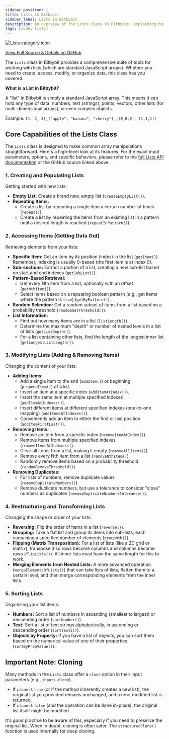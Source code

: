 ```yaml
---
sidebar_position: 1
title: Lists in Bitbybit
sidebar_label: Lists in Bitbybit
description: An overview of the Lists class in Bitbybit, explaining how to create, access, modify, and organize lists (arrays) of data.
tags: [code, lists]
---
```


<img 
  class="category-icon-small" 
  src="https://s.bitbybit.dev/assets/icons/white/lists-icon.svg" 
  alt="Lists category icon" 
  title="Lists category icon" /> 

[View Full Source & Details on GitHub](https://github.com/bitbybit-dev/bitbybit/blob/master/packages/dev/base/lib/api/services/lists.ts)

The `Lists` class in Bitbybit provides a comprehensive suite of tools for working with lists (which are standard JavaScript arrays). Whether you need to create, access, modify, or organize data, this class has you covered.

**What is a List in Bitbybit?**

A "list" in Bitbybit is simply a standard JavaScript array. This means it can hold any type of data: numbers, text (strings), points, vectors, other lists (for multi-dimensional arrays), or even complex objects.

Example: `[1, 2, 3]`, `["apple", "banana", "cherry"]`, `[[0,0,0], [1,1,1]]`

## Core Capabilities of the Lists Class

The `Lists` class is designed to make common array manipulations straightforward. Here's a high-level look at its features. For the exact input parameters, options, and specific behaviors, please refer to the [full Lists API documentation](https://docs.bitbybit.dev/classes/Bit.Lists.html) or the GitHub source linked above.

### 1. Creating and Populating Lists

Getting started with new lists:
*   **Empty List:** Create a brand new, empty list (`createEmptyList()`).
*   **Repeating Items:**
    *   Create a list by repeating a single item a certain number of times (`repeat()`).
    *   Create a list by repeating the items from an existing list in a pattern until a desired length is reached (`repeatInPattern()`).

### 2. Accessing Items (Getting Data Out)

Retrieving elements from your lists:
*   **Specific Item:** Get an item by its position (index) in the list (`getItem()`). Remember, indexing is usually 0-based (the first item is at index 0).
*   **Sub-sections:** Extract a portion of a list, creating a new sub-list based on start and end indexes (`getSubList()`).
*   **Pattern-Based Retrieval:**
    *   Get every Nth item from a list, optionally with an offset (`getNthItem()`).
    *   Select items based on a repeating boolean pattern (e.g., get items where the pattern is `true`) (`getByPattern()`).
*   **Random Selection:** Get a random subset of items from a list based on a probability threshold (`randomGetThreshold()`).
*   **List Information:**
    *   Find out how many items are in a list (`listLength()`).
    *   Determine the maximum "depth" or number of nested levels in a list of lists (`getListDepth()`).
    *   For a list containing other lists, find the length of the longest inner list (`getLongestListLength()`).

### 3. Modifying Lists (Adding & Removing Items)

Changing the content of your lists:
*   **Adding Items:**
    *   Add a single item to the end (`addItem()`) or beginning (`prependItem()`) of a list.
    *   Insert an item at a specific index (`addItemAtIndex()`).
    *   Insert the same item at multiple specified indexes (`addItemAtIndexes()`).
    *   Insert different items at different specified indexes (one-to-one mapping) (`addItemsAtIndexes()`).
    *   Conveniently add an item to either the first or last position (`addItemFirstLast()`).
*   **Removing Items:**
    *   Remove an item from a specific index (`removeItemAtIndex()`).
    *   Remove items from multiple specified indexes (`removeItemsAtIndexes()`).
    *   Clear all items from a list, making it empty (`removeAllItems()`).
    *   Remove every Nth item from a list (`removeNthItem()`).
    *   Randomly remove items based on a probability threshold (`randomRemoveThreshold()`).
*   **Removing Duplicates:**
    *   For lists of numbers, remove duplicate values (`removeDuplicateNumbers()`).
    *   Remove duplicate numbers, but use a tolerance to consider "close" numbers as duplicates (`removeDuplicateNumbersTolerance()`).

### 4. Restructuring and Transforming Lists

Changing the shape or order of your lists:
*   **Reversing:** Flip the order of items in a list (`reverse()`).
*   **Grouping:** Take a flat list and group its items into sub-lists, each containing a specified number of elements (`groupNth()`).
*   **Flipping (Matrix Transposition):** For a list of lists (like a 2D grid or matrix), transpose it so rows become columns and columns become rows (`flipLists()`). All inner lists must have the same length for this to work.
*   **Merging Elements from Nested Lists:** A more advanced operation (`mergeElementsOfLists()`) that can take lists of lists, flatten them to a certain level, and then merge corresponding elements from the inner lists.

### 5. Sorting Lists

Organizing your list items:
*   **Numbers:** Sort a list of numbers in ascending (smallest to largest) or descending order (`sortNumber()`).
*   **Text:** Sort a list of text strings alphabetically, in ascending or descending order (`sortTexts()`).
*   **Objects by Property:** If you have a list of objects, you can sort them based on the numerical value of one of their properties (`sortByPropValue()`).

## Important Note: Cloning

Many methods in the `Lists` class offer a `clone` option in their input parameters (e.g., `inputs.clone`).
*   If `clone` is `true` (or if the method inherently creates a new list), the original list you provided remains unchanged, and a new, modified list is returned.
*   If `clone` is `false` (and the operation can be done in-place), the original list itself might be modified.

It's good practice to be aware of this, especially if you need to preserve the original list. When in doubt, cloning is often safer. The `structuredClone()` function is used internally for deep cloning.
